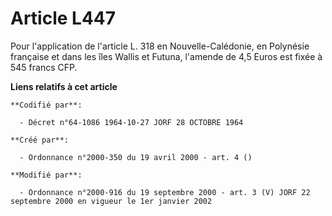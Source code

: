 # Article L447

Pour l'application de l'article L. 318 en Nouvelle-Calédonie, en Polynésie française et dans les îles Wallis et Futuna,
l'amende de 4,5 Euros est fixée à 545 francs CFP.

**Liens relatifs à cet article**

	**Codifié par**:

	  - Décret n°64-1086 1964-10-27 JORF 28 OCTOBRE 1964

	**Créé par**:

	  - Ordonnance n°2000-350 du 19 avril 2000 - art. 4 ()

	**Modifié par**:

	  - Ordonnance n°2000-916 du 19 septembre 2000 - art. 3 (V) JORF 22 septembre 2000 en vigueur le 1er janvier 2002
